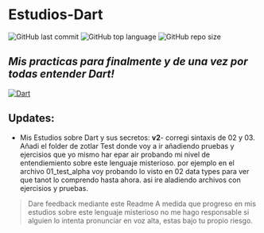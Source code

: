 # Estudios-Dart
![GitHub last commit](https://img.shields.io/github/last-commit/Zot-Lar/Estudios-Dart?color=%231531bd&logo=GitHub&logoColor=white) ![GitHub top language](https://img.shields.io/github/languages/top/Zot-Lar/Estudios-Dart?color=1531bd&logo=Dart) ![GitHub repo size](https://img.shields.io/github/repo-size/Zot-Lar/Estudios-Dart?color=1531bd&logo=CurseForge)

## _Mis practicas para finalmente y de una vez por todas entender Dart!_

[![Dart](https://cldup.com/dTxpPi9lDf.thumb.png)](https://nodesource.com/products/nsolid)

## Updates:
- Mis Estudios sobre Dart y sus secretos:
**v2**- corregi sintaxis de 02 y 03.
    Añadi el folder de zotlar Test donde voy a ir añadiendo pruebas y ejercisios que yo mismo har epar air probando mi nivel de entendiemiento sobre este lenguaje misterioso.
    por ejemplo en el archivo 01_test_alpha voy probando lo visto en 02 data types para ver que tanot lo comprendo hasta ahora. asi ire aladiendo archivos con ejercisios y pruebas.


> Dare feedback mediante este Readme
> A medida que progreso en mis estudios
> sobre este lenguaje misterioso
> no me hago responsable si alguien lo intenta
> pronunciar en voz alta, estas bajo tu propio
> riesgo.
